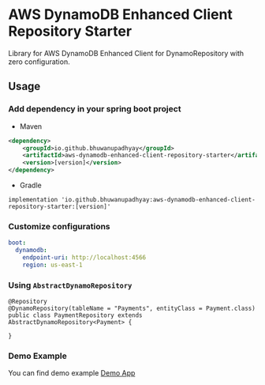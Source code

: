 # AWS DynamoDB Enhanced Client Repository Starter

Library for AWS DynamoDB Enhanced Client for DynamoRepository with zero configuration.

## Usage

### Add dependency in your spring boot project

- Maven

```xml
<dependency>
    <groupId>io.github.bhuwanupadhyay</groupId>
    <artifactId>aws-dynamodb-enhanced-client-repository-starter</artifactId>
    <version>[version]</version>
</dependency>
```

- Gradle

```
implementation 'io.github.bhuwanupadhyay:aws-dynamodb-enhanced-client-repository-starter:[version]'
```

### Customize configurations

```yaml
boot:
  dynamodb:
    endpoint-uri: http://localhost:4566
    region: us-east-1
```


### Using `AbstractDynamoRepository`

```
@Repository
@DynamoRepository(tableName = "Payments", entityClass = Payment.class)
public class PaymentRepository extends AbstractDynamoRepository<Payment> {

}

```

### Demo Example

You can find demo example [Demo App](demo) 
